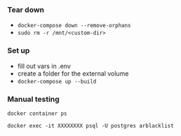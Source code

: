 ### Tear down

- `docker-compose down --remove-orphans`
- `sudo rm -r /mnt/<custom-dir>`

### Set up

- fill out vars in .env
- create a folder for the external volume
- `docker-compose up --build`

### Manual testing

`docker container ps`

`docker exec -it XXXXXXXX psql -U postgres arblacklist`
